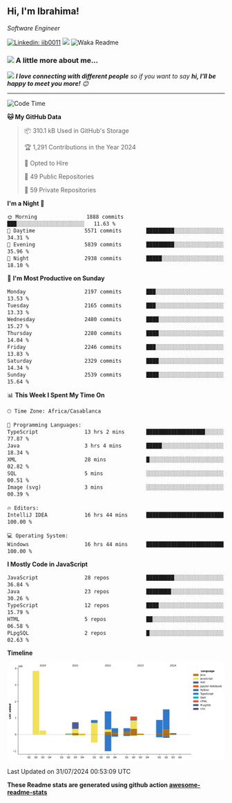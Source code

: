 <h2>Hi, I'm Ibrahima! </h2>
<p><em>Software Engineer 
</em></p>


[![Linkedin: iib0011](https://img.shields.io/badge/-iib0011-blue?style=flat-square&logo=Linkedin&logoColor=white&link=https://www.linkedin.com/in/iib0011/)](https://www.linkedin.com/in/iib0011/)
![](https://visitor-badge.glitch.me/badge?page_id=iib0011)
![Waka Readme](https://github.com/iib0011/iib0011/workflows/Waka%20Readme/badge.svg)


### <img src="https://media.giphy.com/media/VgCDAzcKvsR6OM0uWg/giphy.gif" width="50"> A little more about me...  


<img src="https://media.giphy.com/media/LnQjpWaON8nhr21vNW/giphy.gif" width="60"> <em><b>I love connecting with different people</b> so if you want to say <b>hi, I'll be happy to meet you more!</b> 😊</em>

---
<!--START_SECTION:waka-->
![Code Time](http://img.shields.io/badge/Code%20Time-3%2C647%20hrs%2053%20mins-blue)

**🐱 My GitHub Data** 

> 📦 310.1 kB Used in GitHub's Storage 
 > 
> 🏆 1,291 Contributions in the Year 2024
 > 
> 💼 Opted to Hire
 > 
> 📜 49 Public Repositories 
 > 
> 🔑 59 Private Repositories 
 > 
**I'm a Night 🦉** 

```text
🌞 Morning                1888 commits        ███░░░░░░░░░░░░░░░░░░░░░░   11.63 % 
🌆 Daytime                5571 commits        █████████░░░░░░░░░░░░░░░░   34.31 % 
🌃 Evening                5839 commits        █████████░░░░░░░░░░░░░░░░   35.96 % 
🌙 Night                  2938 commits        █████░░░░░░░░░░░░░░░░░░░░   18.10 % 
```
📅 **I'm Most Productive on Sunday** 

```text
Monday                   2197 commits        ███░░░░░░░░░░░░░░░░░░░░░░   13.53 % 
Tuesday                  2165 commits        ███░░░░░░░░░░░░░░░░░░░░░░   13.33 % 
Wednesday                2480 commits        ████░░░░░░░░░░░░░░░░░░░░░   15.27 % 
Thursday                 2280 commits        ████░░░░░░░░░░░░░░░░░░░░░   14.04 % 
Friday                   2246 commits        ███░░░░░░░░░░░░░░░░░░░░░░   13.83 % 
Saturday                 2329 commits        ████░░░░░░░░░░░░░░░░░░░░░   14.34 % 
Sunday                   2539 commits        ████░░░░░░░░░░░░░░░░░░░░░   15.64 % 
```


📊 **This Week I Spent My Time On** 

```text
🕑︎ Time Zone: Africa/Casablanca

💬 Programming Languages: 
TypeScript               13 hrs 2 mins       ███████████████████░░░░░░   77.87 % 
Java                     3 hrs 4 mins        █████░░░░░░░░░░░░░░░░░░░░   18.34 % 
XML                      28 mins             █░░░░░░░░░░░░░░░░░░░░░░░░   02.82 % 
SQL                      5 mins              ░░░░░░░░░░░░░░░░░░░░░░░░░   00.51 % 
Image (svg)              3 mins              ░░░░░░░░░░░░░░░░░░░░░░░░░   00.39 % 

🔥 Editors: 
IntelliJ IDEA            16 hrs 44 mins      █████████████████████████   100.00 % 

💻 Operating System: 
Windows                  16 hrs 44 mins      █████████████████████████   100.00 % 
```

**I Mostly Code in JavaScript** 

```text
JavaScript               28 repos            █████████░░░░░░░░░░░░░░░░   36.84 % 
Java                     23 repos            ████████░░░░░░░░░░░░░░░░░   30.26 % 
TypeScript               12 repos            ████░░░░░░░░░░░░░░░░░░░░░   15.79 % 
HTML                     5 repos             ██░░░░░░░░░░░░░░░░░░░░░░░   06.58 % 
PLpgSQL                  2 repos             █░░░░░░░░░░░░░░░░░░░░░░░░   02.63 % 
```



**Timeline**

![Lines of Code chart](https://raw.githubusercontent.com/iib0011/iib0011/master/assets/bar_graph.png)


 Last Updated on 31/07/2024 00:53:09 UTC
<!--END_SECTION:waka-->

**These Readme stats are generated using github action [awesome-readme-stats](https://github.com/iib0011/waka-readme-stats)**
